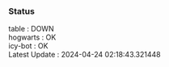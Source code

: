 ### Status


table : DOWN  
hogwarts : OK  
icy-bot : OK  
Latest Update : 2024-04-24 02:18:43.321448

